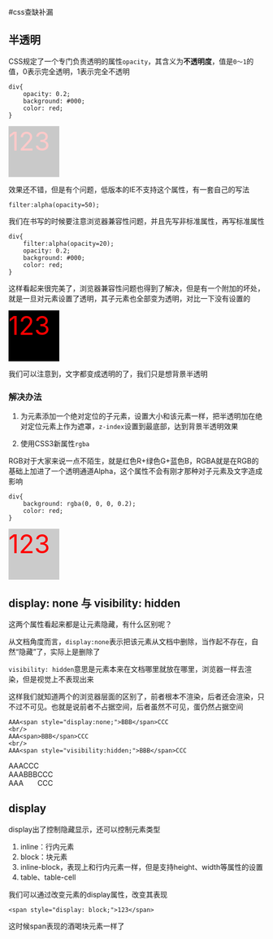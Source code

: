 #css查缺补漏

## 半透明

CSS规定了一个专门负责透明的属性`opacity`，其含义为**不透明度**，值是`0～1`的值，0表示完全透明，1表示完全不透明

	div{
		opacity: 0.2;
		background: #000;
		color: red;
	}


<div style="opacity: 0.2;background:#000;color:red;width:100px;height:100px;font-size:50px;">123</div>


效果还不错，但是有个问题，低版本的IE不支持这个属性，有一套自己的写法

	filter:alpha(opacity=50);

我们在书写的时候要注意浏览器兼容性问题，并且先写非标准属性，再写标准属性

	div{
		filter:alpha(opacity=20);
		opacity: 0.2;
		background: #000;
		color: red;
	}

这样看起来很完美了，浏览器兼容性问题也得到了解决，但是有一个附加的坏处，就是一旦对元素设置了透明，其子元素也全部变为透明，对比一下没有设置的

<div style="background:#000;color:red;width:100px;height:100px;font-size:50px;">123</div>

我们可以注意到，文字都变成透明的了，我们只是想背景半透明

### 解决办法

1. 为元素添加一个绝对定位的子元素，设置大小和该元素一样，把半透明加在绝对定位元素上作为遮罩，`z-index`设置到最底部，达到背景半透明效果

2. 使用CSS3新属性`rgba`

RGB对于大家来说一点不陌生，就是红色R+绿色G+蓝色B，RGBA就是在RGB的基础上加进了一个透明通道Alpha，这个属性不会有刚才那种对子元素及文字造成影响

	div{
		background: rgba(0, 0, 0, 0.2);
		color: red;
	}


<div style="background:rgba(0, 0, 0, 0.2);color:red;width:100px;height:100px;font-size:50px;">123</div>



## display: none 与 visibility: hidden

这两个属性看起来都是让元素隐藏，有什么区别呢？

从文档角度而言，`display:none`表示把该元素从文档中删除，当作起不存在，自然“隐藏”了，实际上是删除了


`visibility: hidden`意思是元素本来在文档哪里就放在哪里，浏览器一样去渲染，但是视觉上不表现出来

这样我们就知道两个的浏览器层面的区别了，前者根本不渲染，后者还会渲染，只不过不可见。也就是说前者不占据空间，后者虽然不可见，蛋仍然占据空间


	AAA<span style="display:none;">BBB</span>CCC
  	<br/>
  	AAA<span>BBB</span>CCC
  	<br/>
  	AAA<span style="visibility:hidden;">BBB</span>CCC


AAA<span style="display:none;">BBB</span>CCC
<br/>
AAA<span>BBB</span>CCC
<br/>
AAA<span style="visibility:hidden;">BBB</span>CCC

## display

display出了控制隐藏显示，还可以控制元素类型

1. inline：行内元素
2. block：块元素
3. inline-block，表现上和行内元素一样，但是支持height、width等属性的设置
4. table、table-cell

我们可以通过改变元素的display属性，改变其表现

	<span style="display: block;">123</span>

这时候span表现的酒喝块元素一样了
